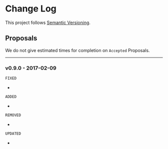 # Change Log

This project follows [Semantic Versioning](CONTRIBUTING.md).

## Proposals

We do not give estimated times for completion on `Accepted` Proposals.

---

### v0.9.0 - 2017-02-09

`FIXED`

- 

`ADDED`

- 

`REMOVED`

- 

`UPDATED`

- 

